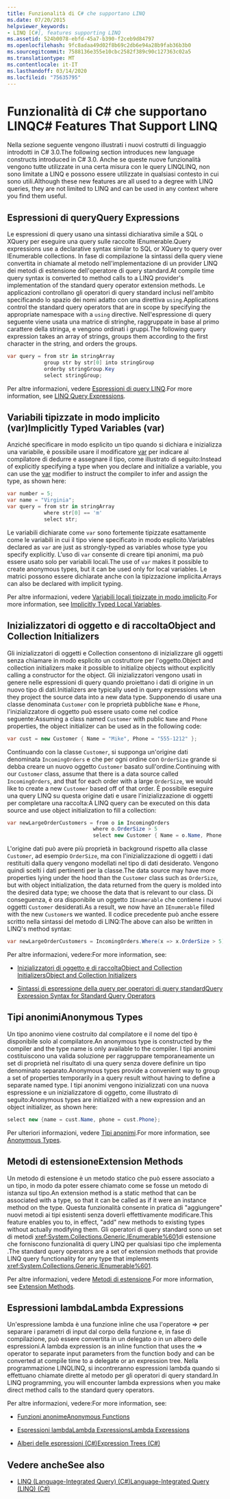 ```yaml
---
title: Funzionalità di C# che supportano LINQ
ms.date: 07/20/2015
helpviewer_keywords:
- LINQ [C#], features supporting LINQ
ms.assetid: 524b0078-ebfd-45a7-b390-f2ceb9d84797
ms.openlocfilehash: 9fc8adaa49d02f8b69c2db6e94a28b9fab36b3b0
ms.sourcegitcommit: 7588136e355e10cbc2582f389c90c127363c02a5
ms.translationtype: MT
ms.contentlocale: it-IT
ms.lasthandoff: 03/14/2020
ms.locfileid: "75635795"
---
```

# <a name="c-features-that-support-linq"></a><span data-ttu-id="49196-102">Funzionalità di C# che supportano LINQ</span><span class="sxs-lookup"><span data-stu-id="49196-102">C# Features That Support LINQ</span></span>

<span data-ttu-id="49196-103">Nella sezione seguente vengono illustrati i nuovi costrutti di linguaggio introdotti in C# 3.0.</span><span class="sxs-lookup"><span data-stu-id="49196-103">The following section introduces new language constructs introduced in C# 3.0.</span></span> <span data-ttu-id="49196-104">Anche se queste nuove funzionalità vengono tutte utilizzate in una certa misura con le query LINQLINQ, non sono limitate a LINQ e possono essere utilizzate in qualsiasi contesto in cui sono utili.</span><span class="sxs-lookup"><span data-stu-id="49196-104">Although these new features are all used to a degree with LINQ queries, they are not limited to LINQ and can be used in any context where you find them useful.</span></span>

## <a name="query-expressions"></a><span data-ttu-id="49196-105">Espressioni di query</span><span class="sxs-lookup"><span data-stu-id="49196-105">Query Expressions</span></span>

<span data-ttu-id="49196-106">Le espressioni di query usano una sintassi dichiarativa simile a SQL o XQuery per eseguire una query sulle raccolte IEnumerable.</span><span class="sxs-lookup"><span data-stu-id="49196-106">Query expressions use a declarative syntax similar to SQL or XQuery to query over IEnumerable collections.</span></span> <span data-ttu-id="49196-107">In fase di compilazione la sintassi della query viene convertita in chiamate al metodo nell'implementazione di un provider LINQ dei metodi di estensione dell'operatore di query standard.</span><span class="sxs-lookup"><span data-stu-id="49196-107">At compile time query syntax is converted to method calls to a LINQ provider's implementation of the standard query operator extension methods.</span></span> <span data-ttu-id="49196-108">Le applicazioni controllano gli operatori di query standard inclusi nell'ambito specificando lo spazio dei nomi adatto con una direttiva `using`.</span><span class="sxs-lookup"><span data-stu-id="49196-108">Applications control the standard query operators that are in scope by specifying the appropriate namespace with a `using` directive.</span></span> <span data-ttu-id="49196-109">Nell'espressione di query seguente viene usata una matrice di stringhe, raggruppate in base al primo carattere della stringa, e vengono ordinati i gruppi.</span><span class="sxs-lookup"><span data-stu-id="49196-109">The following query expression takes an array of strings, groups them according to the first character in the string, and orders the groups.</span></span>

```csharp
var query = from str in stringArray
            group str by str[0] into stringGroup
            orderby stringGroup.Key
            select stringGroup;
```

<span data-ttu-id="49196-110">Per altre informazioni, vedere [Espressioni di query LINQ](../../../linq/index.md).</span><span class="sxs-lookup"><span data-stu-id="49196-110">For more information, see [LINQ Query Expressions](../../../linq/index.md).</span></span>

## <a name="implicitly-typed-variables-var"></a><span data-ttu-id="49196-111">Variabili tipizzate in modo implicito (var)</span><span class="sxs-lookup"><span data-stu-id="49196-111">Implicitly Typed Variables (var)</span></span>

<span data-ttu-id="49196-112">Anziché specificare in modo esplicito un tipo quando si dichiara e inizializza una variabile, è possibile usare il modificatore [var](../../../language-reference/keywords/var.md) per indicare al compilatore di dedurre e assegnare il tipo, come illustrato di seguito:</span><span class="sxs-lookup"><span data-stu-id="49196-112">Instead of explicitly specifying a type when you declare and initialize a variable, you can use the [var](../../../language-reference/keywords/var.md) modifier to instruct the compiler to infer and assign the type, as shown here:</span></span>

```csharp
var number = 5;
var name = "Virginia";
var query = from str in stringArray
            where str[0] == 'm'
            select str;
```

<span data-ttu-id="49196-113">Le variabili dichiarate come `var` sono fortemente tipizzate esattamente come le variabili in cui il tipo viene specificato in modo esplicito.</span><span class="sxs-lookup"><span data-stu-id="49196-113">Variables declared as `var` are just as strongly-typed as variables whose type you specify explicitly.</span></span> <span data-ttu-id="49196-114">L'uso di `var` consente di creare tipi anonimi, ma può essere usato solo per variabili locali.</span><span class="sxs-lookup"><span data-stu-id="49196-114">The use of `var` makes it possible to create anonymous types, but it can be used only for local variables.</span></span> <span data-ttu-id="49196-115">Le matrici possono essere dichiarate anche con la tipizzazione implicita.</span><span class="sxs-lookup"><span data-stu-id="49196-115">Arrays can also be declared with implicit typing.</span></span>

<span data-ttu-id="49196-116">Per altre informazioni, vedere [Variabili locali tipizzate in modo implicito](../../classes-and-structs/implicitly-typed-local-variables.md).</span><span class="sxs-lookup"><span data-stu-id="49196-116">For more information, see [Implicitly Typed Local Variables](../../classes-and-structs/implicitly-typed-local-variables.md).</span></span>

## <a name="object-and-collection-initializers"></a><span data-ttu-id="49196-117">Inizializzatori di oggetto e di raccolta</span><span class="sxs-lookup"><span data-stu-id="49196-117">Object and Collection Initializers</span></span>

<span data-ttu-id="49196-118">Gli inizializzatori di oggetti e Collection consentono di inizializzare gli oggetti senza chiamare in modo esplicito un costruttore per l'oggetto.</span><span class="sxs-lookup"><span data-stu-id="49196-118">Object and collection initializers make it possible to initialize objects without explicitly calling a constructor for the object.</span></span> <span data-ttu-id="49196-119">Gli inizializzatori vengono usati in genere nelle espressioni di query quando proiettano i dati di origine in un nuovo tipo di dati.</span><span class="sxs-lookup"><span data-stu-id="49196-119">Initializers are typically used in query expressions when they project the source data into a new data type.</span></span> <span data-ttu-id="49196-120">Supponendo di usare una classe denominata `Customer` con le proprietà pubbliche `Name` e `Phone`, l'inizializzatore di oggetto può essere usato come nel codice seguente:</span><span class="sxs-lookup"><span data-stu-id="49196-120">Assuming a class named `Customer` with public `Name` and `Phone` properties, the object initializer can be used as in the following code:</span></span>

```csharp
var cust = new Customer { Name = "Mike", Phone = "555-1212" };
```

<span data-ttu-id="49196-121">Continuando con la classe `Customer`, si supponga un'origine dati denominata `IncomingOrders` e che per ogni ordine con `OrderSize` grande si debba creare un nuovo oggetto `Customer` basato sull'ordine.</span><span class="sxs-lookup"><span data-stu-id="49196-121">Continuing with our `Customer` class, assume that there is a data source called `IncomingOrders`, and that for each order with a large `OrderSize`, we would like to create a new `Customer` based off of that order.</span></span> <span data-ttu-id="49196-122">È possibile eseguire una query LINQ su questa origine dati e usare l'inizializzazione di oggetti per completare una raccolta:</span><span class="sxs-lookup"><span data-stu-id="49196-122">A LINQ query can be executed on this data source and use object initialization to fill a collection:</span></span>

```csharp
var newLargeOrderCustomers = from o in IncomingOrders
                            where o.OrderSize > 5
                            select new Customer { Name = o.Name, Phone = o.Phone };
```

<span data-ttu-id="49196-123">L'origine dati può avere più proprietà in background rispetto alla classe `Customer`, ad esempio `OrderSize`, ma con l'inizializzazione di oggetti i dati restituiti dalla query vengono modellati nel tipo di dati desiderato. Vengono quindi scelti i dati pertinenti per la classe.</span><span class="sxs-lookup"><span data-stu-id="49196-123">The data source may have more properties lying under the hood than the `Customer` class such as `OrderSize`, but with object initialization, the data returned from the query is molded into the desired data type; we choose the data that is relevant to our class.</span></span> <span data-ttu-id="49196-124">Di conseguenza, è ora disponibile un oggetto `IEnumerable` che contiene i nuovi oggetti `Customer` desiderati.</span><span class="sxs-lookup"><span data-stu-id="49196-124">As a result, we now have an `IEnumerable` filled with the new `Customer`s we wanted.</span></span> <span data-ttu-id="49196-125">Il codice precedente può anche essere scritto nella sintassi del metodo di LINQ:</span><span class="sxs-lookup"><span data-stu-id="49196-125">The above can also be written in LINQ's method syntax:</span></span>

```csharp
var newLargeOrderCustomers = IncomingOrders.Where(x => x.OrderSize > 5).Select(y => new Customer { Name = y.Name, Phone = y.Phone });
```

<span data-ttu-id="49196-126">Per altre informazioni, vedere:</span><span class="sxs-lookup"><span data-stu-id="49196-126">For more information, see:</span></span>

- [<span data-ttu-id="49196-127">Inizializzatori di oggetto e di raccoltaObject and Collection Initializers</span><span class="sxs-lookup"><span data-stu-id="49196-127">Object and Collection Initializers</span></span>](../../classes-and-structs/object-and-collection-initializers.md)

- [<span data-ttu-id="49196-128">Sintassi di espressione della query per operatori di query standard</span><span class="sxs-lookup"><span data-stu-id="49196-128">Query Expression Syntax for Standard Query Operators</span></span>](./query-expression-syntax-for-standard-query-operators.md)

## <a name="anonymous-types"></a><span data-ttu-id="49196-129">Tipi anonimi</span><span class="sxs-lookup"><span data-stu-id="49196-129">Anonymous Types</span></span>

<span data-ttu-id="49196-130">Un tipo anonimo viene costruito dal compilatore e il nome del tipo è disponibile solo al compilatore.</span><span class="sxs-lookup"><span data-stu-id="49196-130">An anonymous type is constructed by the compiler and the type name is only available to the compiler.</span></span> <span data-ttu-id="49196-131">I tipi anonimi costituiscono una valida soluzione per raggruppare temporaneamente un set di proprietà nel risultato di una query senza dovere definire un tipo denominato separato.</span><span class="sxs-lookup"><span data-stu-id="49196-131">Anonymous types provide a convenient way to group a set of properties temporarily in a query result without having to define a separate named type.</span></span> <span data-ttu-id="49196-132">I tipi anonimi vengono inizializzati con una nuova espressione e un inizializzatore di oggetto, come illustrato di seguito:</span><span class="sxs-lookup"><span data-stu-id="49196-132">Anonymous types are initialized with a new expression and an object initializer, as shown here:</span></span>

```csharp
select new {name = cust.Name, phone = cust.Phone};
```

<span data-ttu-id="49196-133">Per ulteriori informazioni, vedere [Tipi anonimi](../../classes-and-structs/anonymous-types.md).</span><span class="sxs-lookup"><span data-stu-id="49196-133">For more information, see [Anonymous Types](../../classes-and-structs/anonymous-types.md).</span></span>

## <a name="extension-methods"></a><span data-ttu-id="49196-134">Metodi di estensione</span><span class="sxs-lookup"><span data-stu-id="49196-134">Extension Methods</span></span>

<span data-ttu-id="49196-135">Un metodo di estensione è un metodo statico che può essere associato a un tipo, in modo da poter essere chiamato come se fosse un metodo di istanza sul tipo.</span><span class="sxs-lookup"><span data-stu-id="49196-135">An extension method is a static method that can be associated with a type, so that it can be called as if it were an instance method on the type.</span></span> <span data-ttu-id="49196-136">Questa funzionalità consente in pratica di "aggiungere" nuovi metodi ai tipi esistenti senza doverli effettivamente modificare.</span><span class="sxs-lookup"><span data-stu-id="49196-136">This feature enables you to, in effect, "add" new methods to existing types without actually modifying them.</span></span> <span data-ttu-id="49196-137">Gli operatori di query standard sono un set di metodi <xref:System.Collections.Generic.IEnumerable%601>di estensione che forniscono funzionalità di query LINQ per qualsiasi tipo che implementa .</span><span class="sxs-lookup"><span data-stu-id="49196-137">The standard query operators are a set of extension methods that provide LINQ query functionality for any type that implements <xref:System.Collections.Generic.IEnumerable%601>.</span></span>

<span data-ttu-id="49196-138">Per altre informazioni, vedere [Metodi di estensione](../../classes-and-structs/extension-methods.md).</span><span class="sxs-lookup"><span data-stu-id="49196-138">For more information, see [Extension Methods](../../classes-and-structs/extension-methods.md).</span></span>

## <a name="lambda-expressions"></a><span data-ttu-id="49196-139">Espressioni lambda</span><span class="sxs-lookup"><span data-stu-id="49196-139">Lambda Expressions</span></span>

<span data-ttu-id="49196-140">Un'espressione lambda è una funzione inline che usa l'operatore => per separare i parametri di input dal corpo della funzione e, in fase di compilazione, può essere convertita in un delegato o in un albero delle espressioni.</span><span class="sxs-lookup"><span data-stu-id="49196-140">A lambda expression is an inline function that uses the => operator to separate input parameters from the function body and can be converted at compile time to a delegate or an expression tree.</span></span> <span data-ttu-id="49196-141">Nella programmazione LINQLINQ, si incontreranno espressioni lambda quando si effettuano chiamate dirette al metodo per gli operatori di query standard.</span><span class="sxs-lookup"><span data-stu-id="49196-141">In LINQ programming, you will encounter lambda expressions when you make direct method calls to the standard query operators.</span></span>

<span data-ttu-id="49196-142">Per altre informazioni, vedere:</span><span class="sxs-lookup"><span data-stu-id="49196-142">For more information, see:</span></span>

- [<span data-ttu-id="49196-143">Funzioni anonime</span><span class="sxs-lookup"><span data-stu-id="49196-143">Anonymous Functions</span></span>](../../statements-expressions-operators/anonymous-functions.md)

- [<span data-ttu-id="49196-144">Espressioni lambdaLambda Expressions</span><span class="sxs-lookup"><span data-stu-id="49196-144">Lambda Expressions</span></span>](../../statements-expressions-operators/lambda-expressions.md)

- [<span data-ttu-id="49196-145">Alberi delle espressioni (C#)</span><span class="sxs-lookup"><span data-stu-id="49196-145">Expression Trees (C#)</span></span>](../expression-trees/index.md)

## <a name="see-also"></a><span data-ttu-id="49196-146">Vedere anche</span><span class="sxs-lookup"><span data-stu-id="49196-146">See also</span></span>

- [<span data-ttu-id="49196-147">LINQ (Language-Integrated Query) (C#)</span><span class="sxs-lookup"><span data-stu-id="49196-147">Language-Integrated Query (LINQ) (C#)</span></span>](./index.md)
